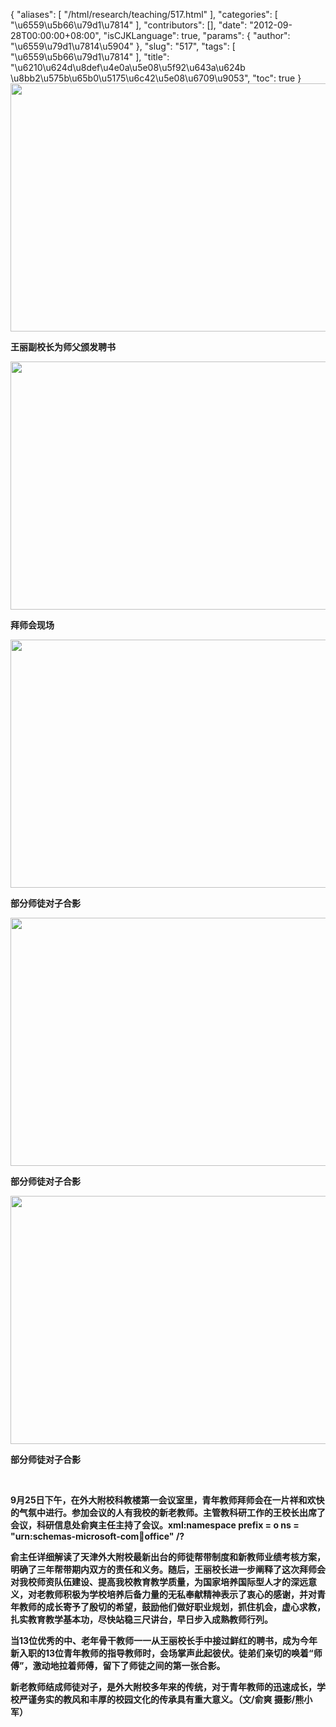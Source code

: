 {
    "aliases": [
        "/html/research/teaching/517.html"
    ],
    "categories": [
        "\u6559\u5b66\u79d1\u7814"
    ],
    "contributors": [],
    "date": "2012-09-28T00:00:00+08:00",
    "isCJKLanguage": true,
    "params": {
        "author": "\u6559\u79d1\u7814\u5904"
    },
    "slug": "517",
    "tags": [
        "\u6559\u5b66\u79d1\u7814"
    ],
    "title": "\u6210\u624d\u8def\u4e0a\u5e08\u5f92\u643a\u624b \u8bb2\u575b\u65b0\u5175\u6c42\u5e08\u6709\u9053",
    "toc": true
}
**<img
    src="https://cdn.tfls.online/mirror/full/1c97815cb460d4caba2e05430e9a48f2e01b5e34.jpg"
    style="display:block;margin-left:auto;margin-right:auto;"
    decoding="async"
    fetchpriority="auto"
    loading="lazy"
    height="397"
    width="600"
/>**

**王丽副校长为师父颁发聘书**

**<img
    src="https://cdn.tfls.online/mirror/full/32ab8d6a5a2ddbb76b83365c851a58238fc6f2ea.jpg"
    style="display:block;margin-left:auto;margin-right:auto;"
    decoding="async"
    fetchpriority="auto"
    loading="lazy"
    height="397"
    width="600"
/>**

**拜师会现场**

**<img
    src="https://cdn.tfls.online/mirror/full/2598779d3cd03973e8a519b9bd8495d2c5269f1b.jpg"
    style="display:block;margin-left:auto;margin-right:auto;"
    decoding="async"
    fetchpriority="auto"
    loading="lazy"
    height="397"
    width="600"
/>**

**部分师徒对子合影**

**<img
    src="https://cdn.tfls.online/mirror/full/bf5089ce8eb007b25afe3d56ddbede605b2802c8.jpg"
    style="display:block;margin-left:auto;margin-right:auto;"
    decoding="async"
    fetchpriority="auto"
    loading="lazy"
    height="397"
    width="600"
/>**

**部分师徒对子合影**

**<img
    src="https://cdn.tfls.online/mirror/full/e312e66930302890fca1c07411131e35fdc21ea5.jpg"
    style="display:block;margin-left:auto;margin-right:auto;"
    decoding="async"
    fetchpriority="auto"
    loading="lazy"
    height="397"
    width="600"
/>**

**部分师徒对子合影**

 

**9月25日下午，在外大附校科教楼第一会议室里，青年教师拜师会在一片祥和欢快的气氛中进行。参加会议的人有我校的新老教师。主管教科研工作的王校长出席了会议，科研信息处俞爽主任主持了会议。xml:namespace prefix = o ns = "urn:schemas-microsoft-com:office:office" /?**

**俞主任详细解读了天津外大附校最新出台的师徒帮带制度和新教师业绩考核方案，明确了三年帮带期内双方的责任和义务。随后，王丽校长进一步阐释了这次拜师会对我校师资队伍建设、提高我校教育教学质量，为国家培养国际型人才的深远意义，对老教师积极为学校培养后备力量的无私奉献精神表示了衷心的感谢，并对青年教师的成长寄予了殷切的希望，鼓励他们做好职业规划，抓住机会，虚心求教，扎实教育教学基本功，尽快站稳三尺讲台，早日步入成熟教师行列。**

**当13位优秀的中、老年骨干教师一一从王丽校长手中接过鲜红的聘书，成为今年新入职的13位青年教师的指导教师时，会场掌声此起彼伏。徒弟们亲切的唤着“师傅”，激动地拉着师傅，留下了师徒之间的第一张合影。**

**新老教师结成师徒对子，是外大附校多年来的传统，对于青年教师的迅速成长，学校严谨务实的教风和丰厚的校园文化的传承具有重大意义。（文/俞爽 摄影/熊小军）**

